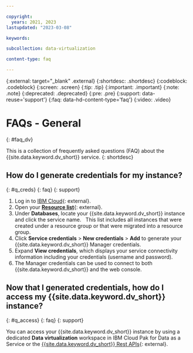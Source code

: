 ```yaml
---

copyright:
  years: 2021, 2023
lastupdated: "2023-03-08"

keywords: 

subcollection: data-virtualization

content-type: faq

---
```


{:external: target="_blank" .external}
{:shortdesc: .shortdesc}
{:codeblock: .codeblock}
{:screen: .screen}
{:tip: .tip}
{:important: .important}
{:note: .note}
{:deprecated: .deprecated}
{:pre: .pre}
{:support: data-reuse='support'}
{:faq: data-hd-content-type='faq'}
{:video: .video}

# FAQs - General
{: #faq_dv}

This is a collection of frequently asked questions (FAQ) about the {{site.data.keyword.dv_short}} service.
{: shortdesc}

## How do I generate credentials for my instance?
{: #q_creds}
{: faq}
{: support}

1. Log in to [IBM Cloud](https://cloud.ibm.com){: external}.
2. Open your [**Resource list**](https://cloud.ibm.com/resources){: external}.
3. Under **Databases**, locate your {{site.data.keyword.dv_short}} instance and click the service name.  
   This list includes all instances that were created under a resource group or that were migrated into a resource group.
4. Click **Service credentials** > **New credentials** > **Add** to generate your {{site.data.keyword.dv_short}} Manager credentials.
5. Expand **View credentials**, which displays your service connectivity information including your credentials (username and password).
6. The Manager credentials can be used to connect to both {{site.data.keyword.dv_short}} and the web console.


## Now that I generated credentials, how do I access my {{site.data.keyword.dv_short}} instance?
{: #q_access}
{: faq}
{: support}

You can access your {{site.data.keyword.dv_short}} instance by using a dedicated **Data virtualization** workspace in IBM Cloud Pak for Data as a Service 
or the [{{site.data.keyword.dv_short}} Rest APIs](https://{DomainName}/apidocs/data-virtualization-on-cloud){: external}.
